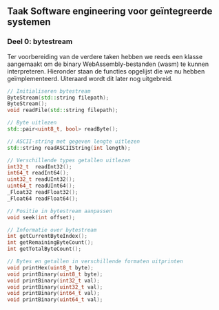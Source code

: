 ## Taak Software engineering voor geïntegreerde systemen

### Deel 0: bytestream
Ter voorbereiding van de verdere taken hebben we reeds een klasse aangemaakt om de binary WebAssembly-bestanden (wasm) te kunnen interpreteren. Hieronder staan de functies opgelijst die we nu hebben geïmplementeerd. Uiteraard wordt dit later nog uitgebreid.

```c++
// Initialiseren bytestream
ByteStream(std::string filepath);
ByteStream();
void readFile(std::string filepath);

// Byte uitlezen
std::pair<uint8_t, bool> readByte();

// ASCII-string met gegeven lengte uitlezen
std::string readASCIIString(int length);

// Verschillende types getallen uitlezen
int32_t  readInt32();
int64_t readInt64();
uint32_t readUInt32();
uint64_t readUInt64();
_Float32 readFloat32();
_Float64 readFloat64();

// Positie in bytestream aanpassen
void seek(int offset);

// Informatie over bytestream
int getCurrentByteIndex();
int getRemainingByteCount();
int getTotalByteCount();

// Bytes en getallen in verschillende formaten uitprinten
void printHex(uint8_t byte);
void printBinary(uint8_t byte);
void printBinary(int32_t val);
void printBinary(uint32_t val);
void printBinary(int64_t val);
void printBinary(uint64_t val);
```
